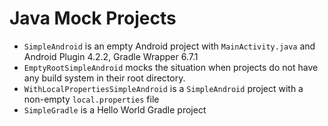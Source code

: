 # Java Mock Projects

* `SimpleAndroid` is an empty Android project with `MainActivity.java` and Android Plugin 4.2.2, Gradle Wrapper 6.7.1
* `EmptyRootSimpleAndroid` mocks the situation when projects do not have any build system in their root directory.
* `WithLocalPropertiesSimpleAndroid` is a `SimpleAndroid` project with a non-empty `local.properties` file
* `SimpleGradle` is a Hello World Gradle project
